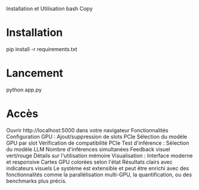 Installation et Utilisation
bash
Copy
# Installation
pip install -r requirements.txt

# Lancement
python app.py

# Accès
Ouvrir http://localhost:5000 dans votre navigateur
Fonctionnalités
Configuration GPU :
Ajout/suppression de slots PCIe
Sélection du modèle GPU par slot
Vérification de compatibilité PCIe
Test d'inférence :
Sélection du modèle LLM
Nombre d'inférences simultanées
Feedback visuel vert/rouge
Détails sur l'utilisation mémoire
Visualisation :
Interface moderne et responsive
Cartes GPU colorées selon l'état
Résultats clairs avec indicateurs visuels
Le système est extensible et peut être enrichi avec des fonctionnalités comme la parallélisation multi-GPU, la quantification, ou des benchmarks plus précis.

